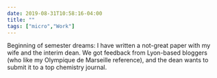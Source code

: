```yaml
---
date: 2019-08-31T10:58:16-04:00
title: ""
tags: ["micro","Work"]
---
```

Beginning of semester dreams: I have written a not-great paper with my wife and the interim dean. We got feedback from Lyon-based bloggers (who like my Olympique de Marseille reference), and the dean wants to submit it to a top chemistry journal.
